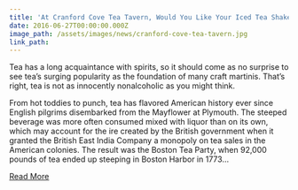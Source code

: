 ```yaml
---
title: 'At Cranford Cove Tea Tavern, Would You Like Your Iced Tea Shaken or Stirred?'
date: 2016-06-27T00:00:00.000Z
image_path: /assets/images/news/cranford-cove-tea-tavern.jpg
link_path:
---
```



Tea has a long acquaintance with spirits, so it should come as no surprise to see tea’s surging popularity as the foundation of many craft martinis. That’s right, tea is not as innocently nonalcoholic as you might think.

From hot toddies to punch, tea has flavored American history ever since English pilgrims disembarked from the Mayflower at Plymouth. The steeped beverage was more often consumed mixed with liquor than on its own, which may account for the ire created by the British government when it granted the British East India Company a monopoly on tea sales in the American colonies. The result was the Boston Tea Party, when 92,000 pounds of tea ended up steeping in Boston Harbor in 1773…

[Read More](http://www.greeleytribune.com/restaurants/22678200-113/at-cranford-cove-tea-tavern-would-you-like)